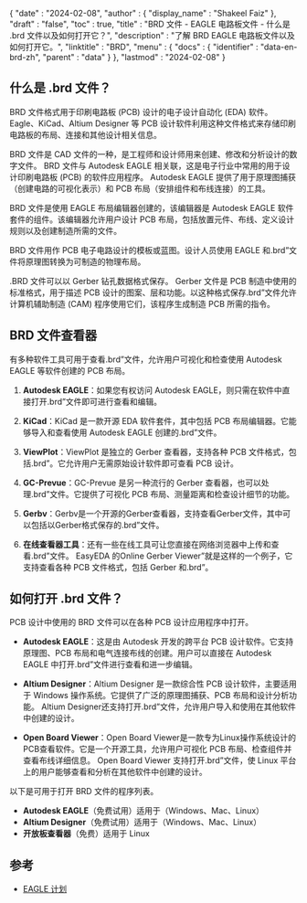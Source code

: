 {
  "date" : "2024-02-08",
  "author" : {
    "display_name" : "Shakeel Faiz"
},
  "draft" : "false",
  "toc" : true,
  "title" : "BRD 文件 - EAGLE 电路板文件 - 什么是 .brd 文件以及如何打开它？",
  "description" : "了解 BRD EAGLE 电路板文件以及如何打开它。",
  "linktitle" : "BRD",
  "menu" : {
    "docs" : {
      "identifier" : "data-en-brd-zh",
      "parent" : "data"
}
},
  "lastmod" : "2024-02-08"
}

## 什么是 .brd 文件？

BRD 文件格式用于印刷电路板 (PCB) 设计的电子设计自动化 (EDA) 软件。 Eagle、KiCad、Altium Designer 等 PCB 设计软件利用这种文件格式来存储印刷电路板的布局、连接和其他设计相关信息。

BRD 文件是 CAD 文件的一种，是工程师和设计师用来创建、修改和分析设计的数字文件。 BRD 文件与 Autodesk EAGLE 相关联，这是电子行业中常用的用于设计印刷电路板 (PCB) 的软件应用程序。 Autodesk EAGLE 提供了用于原理图捕获（创建电路的可视化表示）和 PCB 布局（安排组件和布线连接）的工具。

BRD 文件是使用 EAGLE 布局编辑器创建的，该编辑器是 Autodesk EAGLE 软件套件的组件。该编辑器允许用户设计 PCB 布局，包括放置元件、布线、定义设计规则以及创建制造所需的文件。

BRD 文件用作 PCB 电子电路设计的模板或蓝图。设计人员使用 EAGLE 和.brd”文件将原理图转换为可制造的物理布局。

.BRD 文件可以以 Gerber 钻孔数据格式保存。 Gerber 文件是 PCB 制造中使用的标准格式，用于描述 PCB 设计的图案、层和功能。以这种格式保存.brd”文件允许计算机辅助制造 (CAM) 程序使用它们，该程序生成制造 PCB 所需的指令。

## BRD 文件查看器

有多种软件工具可用于查看.brd”文件，允许用户可视化和检查使用 Autodesk EAGLE 等软件创建的 PCB 布局。

1.  **Autodesk EAGLE**：如果您有权访问 Autodesk EAGLE，则只需在软件中直接打开.brd”文件即可进行查看和编辑。
    
2.  **KiCad**：KiCad 是一款开源 EDA 软件套件，其中包括 PCB 布局编辑器。它能够导入和查看使用 Autodesk EAGLE 创建的.brd”文件。
    
3.  **ViewPlot**：ViewPlot 是独立的 Gerber 查看器，支持各种 PCB 文件格式，包括.brd”。它允许用户无需原始设计软件即可查看 PCB 设计。
    
4.  **GC-Prevue**：GC-Prevue 是另一种流行的 Gerber 查看器，也可以处理.brd”文件。它提供了可视化 PCB 布局、测量距离和检查设计细节的功能。
    
5.  **Gerbv**：Gerbv是一个开源的Gerber查看器，支持查看Gerber文件，其中可以包括以Gerber格式保存的.brd”文件。
    
6.  **在线查看器工具**：还有一些在线工具可让您直接在网络浏览器中上传和查看.brd”文件。 EasyEDA 的Online Gerber Viewer”就是这样的一个例子，它支持查看各种 PCB 文件格式，包括 Gerber 和.brd”。

## 如何打开 .brd 文件？

PCB 设计中使用的 BRD 文件可以在各种 PCB 设计应用程序中打开。

- **Autodesk EAGLE**：这是由 Autodesk 开发的跨平台 PCB 设计软件。它支持原理图、PCB 布局和电气连接布线的创建。用户可以直接在 Autodesk EAGLE 中打开.brd”文件进行查看和进一步编辑。
    
- **Altium Designer**：Altium Designer 是一款综合性 PCB 设计软件，主要适用于 Windows 操作系统。它提供了广泛的原理图捕获、PCB 布局和设计分析功能。 Altium Designer还支持打开.brd”文件，允许用户导入和使用在其他软件中创建的设计。
    
- **Open Board Viewer**：Open Board Viewer是一款专为Linux操作系统设计的PCB查看软件。它是一个开源工具，允许用户可视化 PCB 布局、检查组件并查看布线详细信息。 Open Board Viewer 支持打开.brd”文件，使 Linux 平台上的用户能够查看和分析在其他软件中创建的设计。

以下是可用于打开 BRD 文件的程序列表。

- **Autodesk EAGLE**（免费试用）适用于（Windows、Mac、Linux）
- **Altium Designer**（免费试用）适用于（Windows、Mac、Linux）
- **开放板查看器**（免费）适用于 Linux

## 参考
* [EAGLE 计划](https://en.wikipedia.org/wiki/EAGLE_(program))



